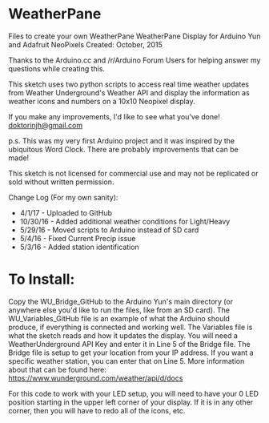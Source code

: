 # WeatherPane
Files to create your own WeatherPane
WeatherPane Display for Arduino Yun and Adafruit NeoPixels
Created: October, 2015

Thanks to the Arduino.cc and /r/Arduino Forum Users for helping
answer my questions while creating this. 

This sketch uses two python scripts to access real time weather
updates from Weather Underground's Weather API and display the
information as weather icons and numbers on a 10x10 Neopixel
display. 
  
If you make any improvements, I'd like to see what you've done!
doktorinjh@gmail.com
  
p.s. This was my very first Arduino project and it was inspired by
the ubiquitous Word Clock. There are probably improvements that 
can be made!
  
This sketch is not licensed for commercial use and may not be
replicated or sold without written permission.
 
Change Log (For my own sanity):
 * 4/1/17 - Uploaded to GitHub
 * 10/30/16 - Added additional weather conditions for Light/Heavy
 * 5/29/16 - Moved scripts to Arduino instead of SD card
 * 5/4/16 - Fixed Current Precip issue
 * 5/3/16 - Added station identification


# To Install:
Copy the WU_Bridge_GitHub to the Arduino Yun's main directory (or anywhere else you'd like to run the files, like from an SD card). The WU_Variables_GitHub file is an example of what the Arduino should produce, if everything is connected and working well. The Variables file is what the sketch reads and how it updates the display. You will need a WeatherUnderground API Key and enter it in Line 5 of the Bridge file. The Bridge file is setup to get your location from your IP address. If you want a specific weather station, you can enter that on Line 5. More information about that can be found here: https://www.wunderground.com/weather/api/d/docs

For this code to work with your LED setup, you will need to have your 0 LED position starting in the upper left corner of your display. If it is in any other corner, then you will have to redo all of the icons, etc.
